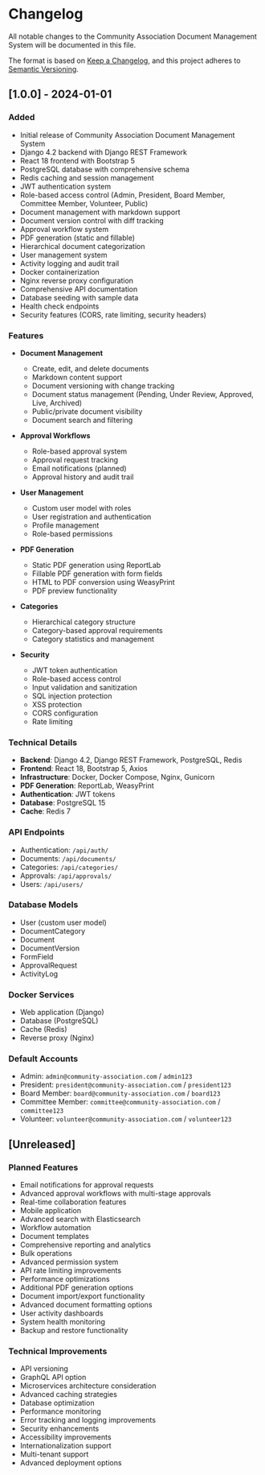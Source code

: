 # Changelog

All notable changes to the Community Association Document Management System will be documented in this file.

The format is based on [Keep a Changelog](https://keepachangelog.com/en/1.0.0/),
and this project adheres to [Semantic Versioning](https://semver.org/spec/v2.0.0.html).

## [1.0.0] - 2024-01-01

### Added
- Initial release of Community Association Document Management System
- Django 4.2 backend with Django REST Framework
- React 18 frontend with Bootstrap 5
- PostgreSQL database with comprehensive schema
- Redis caching and session management
- JWT authentication system
- Role-based access control (Admin, President, Board Member, Committee Member, Volunteer, Public)
- Document management with markdown support
- Document version control with diff tracking
- Approval workflow system
- PDF generation (static and fillable)
- Hierarchical document categorization
- User management system
- Activity logging and audit trail
- Docker containerization
- Nginx reverse proxy configuration
- Comprehensive API documentation
- Database seeding with sample data
- Health check endpoints
- Security features (CORS, rate limiting, security headers)

### Features
- **Document Management**
  - Create, edit, and delete documents
  - Markdown content support
  - Document versioning with change tracking
  - Document status management (Pending, Under Review, Approved, Live, Archived)
  - Public/private document visibility
  - Document search and filtering

- **Approval Workflows**
  - Role-based approval system
  - Approval request tracking
  - Email notifications (planned)
  - Approval history and audit trail

- **User Management**
  - Custom user model with roles
  - User registration and authentication
  - Profile management
  - Role-based permissions

- **PDF Generation**
  - Static PDF generation using ReportLab
  - Fillable PDF generation with form fields
  - HTML to PDF conversion using WeasyPrint
  - PDF preview functionality

- **Categories**
  - Hierarchical category structure
  - Category-based approval requirements
  - Category statistics and management

- **Security**
  - JWT token authentication
  - Role-based access control
  - Input validation and sanitization
  - SQL injection protection
  - XSS protection
  - CORS configuration
  - Rate limiting

### Technical Details
- **Backend**: Django 4.2, Django REST Framework, PostgreSQL, Redis
- **Frontend**: React 18, Bootstrap 5, Axios
- **Infrastructure**: Docker, Docker Compose, Nginx, Gunicorn
- **PDF Generation**: ReportLab, WeasyPrint
- **Authentication**: JWT tokens
- **Database**: PostgreSQL 15
- **Cache**: Redis 7

### API Endpoints
- Authentication: `/api/auth/`
- Documents: `/api/documents/`
- Categories: `/api/categories/`
- Approvals: `/api/approvals/`
- Users: `/api/users/`

### Database Models
- User (custom user model)
- DocumentCategory
- Document
- DocumentVersion
- FormField
- ApprovalRequest
- ActivityLog

### Docker Services
- Web application (Django)
- Database (PostgreSQL)
- Cache (Redis)
- Reverse proxy (Nginx)

### Default Accounts
- Admin: `admin@community-association.com` / `admin123`
- President: `president@community-association.com` / `president123`
- Board Member: `board@community-association.com` / `board123`
- Committee Member: `committee@community-association.com` / `committee123`
- Volunteer: `volunteer@community-association.com` / `volunteer123`

## [Unreleased]

### Planned Features
- Email notifications for approval requests
- Advanced approval workflows with multi-stage approvals
- Real-time collaboration features
- Mobile application
- Advanced search with Elasticsearch
- Workflow automation
- Document templates
- Comprehensive reporting and analytics
- Bulk operations
- Advanced permission system
- API rate limiting improvements
- Performance optimizations
- Additional PDF generation options
- Document import/export functionality
- Advanced document formatting options
- User activity dashboards
- System health monitoring
- Backup and restore functionality

### Technical Improvements
- API versioning
- GraphQL API option
- Microservices architecture consideration
- Advanced caching strategies
- Database optimization
- Performance monitoring
- Error tracking and logging improvements
- Security enhancements
- Accessibility improvements
- Internationalization support
- Multi-tenant support
- Advanced deployment options